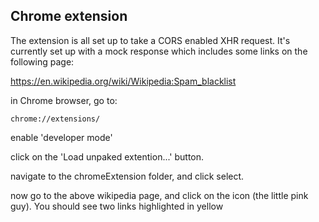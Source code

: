 ## Chrome extension  

The extension is all set up to take a CORS enabled XHR request. It's currently set up with a mock response which includes some links on the following page:    

https://en.wikipedia.org/wiki/Wikipedia:Spam_blacklist

in Chrome browser, go to:   

`chrome://extensions/`   

enable 'developer mode'   

click on the 'Load unpaked extention...' button.   

navigate to the chromeExtension folder, and click select.

now go to the above wikipedia page, and click on the icon (the little pink guy). You should see two links highlighted in yellow


